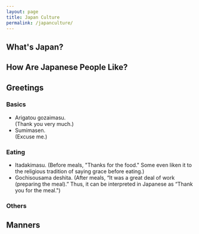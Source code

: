 ```yaml
---
layout: page
title: Japan Culture
permalink: /japanculture/
---
```


## What's Japan?

## How Are Japanese People Like?

## Greetings
### Basics
- Arigatou gozaimasu.   
(Thank you very much.)
- Sumimasen.   
(Excuse me.)

### Eating
- Itadakimasu. 
(Before meals, "Thanks for the food." Some even liken it to the religious tradition of saying grace before eating.)
- Gochisousama deshita. 
(After meals, “It was a great deal of work (preparing the meal).” Thus, it can be interpreted in Japanese as “Thank you for the meal.")

### Others

## Manners
